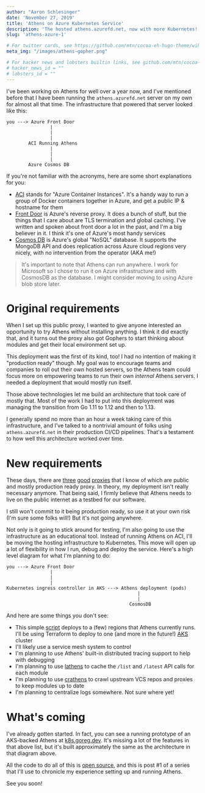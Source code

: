 ```yaml
---
author: "Aaron Schlesinger"
date: 'November 27, 2019'
title: 'Athens on Azure Kubernetes Service'
description: 'The hosted athens.azurefd.net, now with more Kubernetes!'
slug: 'athens-azure-1'

# For twitter cards, see https://github.com/mtn/cocoa-eh-hugo-theme/wiki/Twitter-cards
meta_img: "/images/athens-gopher.png"

# For hacker news and lobsters builtin links, see github.com/mtn/cocoa-eh-hugo-theme/wiki/Social-Links
# hacker_news_id = ""
# lobsters_id = ""
---
```


I've been working on Athens for well over a year now, and I've mentioned before that I have been running the `athens.azurefd.net` server on my own for almost all that time. The infrastructure that powered that server looked like this:

```console
you ---> Azure Front Door
                |
                |
                |
        ACI Running Athens
                |
                |
                |
        Azure Cosmos DB
```

If you're not familiar with the acronyms, here are some short explanations for you:

- [ACI](https://azure.microsoft.com/en-us/services/container-instances/) stands for "Azure Container Instances". It's a handy way to run a group of Docker containers together in Azure, and get a public IP & hostname for them
- [Front Door](https://azure.microsoft.com/en-us/services/frontdoor/) is Azure's reverse proxy. It does a bunch of stuff, but the things that I care about are TLS termination and global caching. I've written and spoken about front door a lot in the past, and I'm a big believer in it. I think it's one of Azure's most handy services
- [Cosmos DB](https://azure.microsoft.com/en-us/services/cosmos-db/) is Azure's global "NoSQL" database. It supports the MongoDB API and does replication across Azure cloud regions very nicely, with no intervention from the operator (AKA me!)

>It's important to note that Athens can run anywhere. I work for Microsoft so I chose to run it on Azure infrastructure and with CosmosDB as the database. I might consider moving to using Azure blob store later.

# Original requirements

When I set up this public proxy, I wanted to give anyone interested an opportunity to try Athens without installing anything. I think it did exactly that, and it turns out the proxy also got Gophers to start thinking about modules and get their local environment set up.

This deployment was the first of its kind, too! I had no intention of making it "production ready" though. My goal was to encourage teams and companies to roll out their own hosted servers, so the Athens team could focus more on empowering teams to run their own _internal_ Athens servers. I needed a deployment that would mostly run itself.

Those above technologies let me build an architecture that took care of mostly that. Most of the work I had to put into this deployment was managing the transition from Go 1.11 to 1.12 and then to 1.13.

I generally spend no more than an hour a week taking care of this infrastructure, and I've talked to a nontrivial amount of folks using `athens.azurefd.net` in their production CI/CD pipelines. That's a testament to how well this architecture worked over time.

# New requirements

These days, there are [three](https://proxy.golang.org) [good](https://gocenter.io) [proxies](https://gonexus.dev) that I know of which are public and mostly production ready proxy. In theory, my deployment isn't really necessary anymore. That being said, I firmly believe that Athens needs to live on the public internet as a testbed for our software.

I still won't commit to it being production ready, so use it at your own risk (I'm sure some folks will!) But it's not going anywhere.

Not only is it going to stick around for testing, I'm also going to use the infrastructure as an educational tool. Instead of running Athens on ACI, I'll be moving the hosting infrastructure to Kubernetes. This move will open up a lot of flexibility in how I run, debug and deploy the service. Here's a high level diagram for what I'm planning to do:

```console
you ---> Azure Front Door
                |
                |
                |
Kubernetes ingress controller in AKS ---> Athens deployment (pods)
                                                |
                                                |
                                             CosmosDB
```

And here are some things you don't see:

- This simple [script](https://github.com/arschles/athens-azure/blob/71932e2df1c226163c9c62c0024e0809aca27b1b/aci.sh) deploys to a (few) regions that Athens currently runs. I'll be using Terraform to deploy to one (and more in the future!) [AKS](https://docs.microsoft.com/en-us/azure/aks/) cluster
- I'll likely use a service mesh system to control 
- I'm planning to use Athens' built-in distributed tracing support to help with debugging
- I'm planning to use [lathens](https://github.com/arschles/athens-azure/tree/master/lathens) to cache the `/list` and `/latest` API calls for each module
- I'm planning to use [crathens](https://github.com/arschles/athens-azure/tree/master/crathens) to crawl upstream VCS repos and proxies to keep modules up to date
- I'm planning to centralize logs somewhere. Not sure where yet!

# What's coming

I've already gotten started. In fact, you can see a running prototype of an AKS-backed Athens at [k8s.goreg.dev](https://k8s.goreg.dev). It's missing a lot of the features in that above list, but it's built approximately the same as the architecture in that diagram above.

All the code to do all of this is [open source](https://github.com/arschles/athens-azure), and this is post #1 of a series that I'll use to chronicle my experience setting up and running Athens.

See you soon!